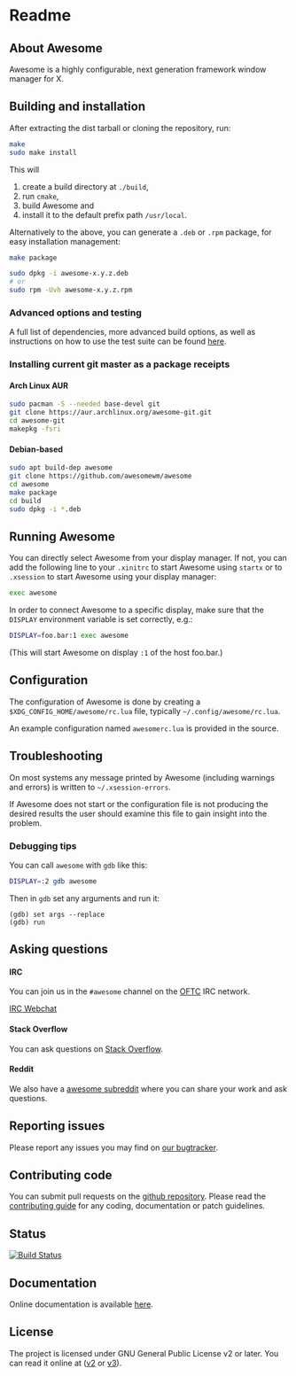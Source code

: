 # Readme

## About Awesome

Awesome is a highly configurable, next generation framework window manager for X.

## Building and installation

After extracting the dist tarball or cloning the repository, run:

```sh
make
sudo make install
```

This will

1. create a build directory at `./build`,
2. run `cmake`,
3. build Awesome and
4. install it to the default prefix path `/usr/local`.

Alternatively to the above, you can generate a `.deb` or `.rpm` package, for easy installation management:

```sh
make package

sudo dpkg -i awesome-x.y.z.deb
# or
sudo rpm -Uvh awesome-x.y.z.rpm
```

### Advanced options and testing

A full list of dependencies, more advanced build options, as well as instructions on how to use the test suite can be found [here](https://awesomewm.org/apidoc/documentation/10-building-and-testing.md.html).

### Installing current git master as a package receipts

#### Arch Linux AUR

```sh
sudo pacman -S --needed base-devel git
git clone https://aur.archlinux.org/awesome-git.git
cd awesome-git
makepkg -fsri
```

#### Debian-based

```sh
sudo apt build-dep awesome
git clone https://github.com/awesomewm/awesome
cd awesome
make package
cd build
sudo dpkg -i *.deb
```

## Running Awesome

You can directly select Awesome from your display manager. If not, you can
add the following line to your `.xinitrc` to start Awesome using `startx`
or to `.xsession` to start Awesome using your display manager:

```sh
exec awesome
```

In order to connect Awesome to a specific display, make sure that
the `DISPLAY` environment variable is set correctly, e.g.:

```sh
DISPLAY=foo.bar:1 exec awesome
```

(This will start Awesome on display `:1` of the host foo.bar.)

## Configuration

The configuration of Awesome is done by creating a
`$XDG_CONFIG_HOME/awesome/rc.lua` file, typically `~/.config/awesome/rc.lua`.

An example configuration named `awesomerc.lua` is provided in the source.

## Troubleshooting

On most systems any message printed by Awesome (including warnings and errors)
is written to `~/.xsession-errors`.

If Awesome does not start or the configuration file is not producing the
desired results the user should examine this file to gain insight into the
problem.

### Debugging tips

You can call `awesome` with `gdb` like this:

```sh
DISPLAY=:2 gdb awesome
```

Then in `gdb` set any arguments and run it:

```
(gdb) set args --replace
(gdb) run
```

## Asking questions

#### IRC

You can join us in the `#awesome` channel on the [OFTC](http://www.oftc.net/) IRC network.

[IRC Webchat](https://webchat.oftc.net/?channels=awesome)

#### Stack Overflow
You can ask questions on [Stack Overflow](http://stackoverflow.com/questions/tagged/awesome-wm).

#### Reddit
We also have a [awesome subreddit](https://www.reddit.com/r/awesomewm/) where you can share your work and ask questions.

## Reporting issues

Please report any issues you may find on [our bugtracker](https://github.com/awesomeWM/awesome/issues).

## Contributing code

You can submit pull requests on the [github repository](https://github.com/awesomeWM/awesome).
Please read the [contributing guide](https://github.com/awesomeWM/awesome/blob/master/docs/02-contributing.md) for any coding, documentation or patch guidelines.

## Status
[![Build Status](https://travis-ci.com/awesomeWM/awesome.svg?branch=master)](https://travis-ci.com/awesomeWM/awesome)

## Documentation

Online documentation is available [here](https://awesomewm.org/apidoc/).

## License

The project is licensed under GNU General Public License v2 or later.
You can read it online at ([v2](http://www.gnu.org/licenses/gpl-2.0.html)
or [v3](http://www.gnu.org/licenses/gpl.html)).
